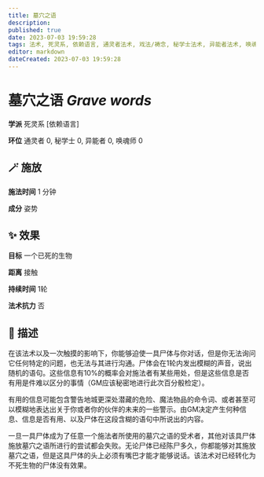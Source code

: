 ```yaml
---
title: 墓穴之语
description: 
published: true
date: 2023-07-03 19:59:28
tags: 法术, 死灵系, 依赖语言, 通灵者法术, 戏法/祷念, 秘学士法术, 异能者法术, 唤魂师法术
editor: markdown
dateCreated: 2023-07-03 19:59:28
---
```


# **墓穴之语** *Grave words*

**学派** 死灵系 \[依赖语言\] 

**环位** 通灵者 0, 秘学士 0, 异能者 0, 唤魂师 0

## 🪄 施放

**施法时间** 1 分钟

**成分** 姿势

## ✨ 效果 

**目标** 一个已死的生物 

**距离** 接触  

**持续时间** 1轮 

**法术抗力** 否

## 📖 描述

在该法术以及一次触摸的影响下，你能够迫使一具尸体与你对话，但是你无法询问它任何特定的问题，也无法与其进行沟通。尸体会在1轮内发出模糊的声音，说出随机的语句。这些信息有10%的概率会对施法者有某些用处，但是这些信息是否有用是件难以区分的事情（GM应该秘密地进行此次百分骰检定）。

有用的信息可能包含警告地城更深处潜藏的危险、魔法物品的命令词、或者甚至可以模糊地表达出关于你或者你的伙伴的未来的一些警示。由GM决定产生何种信息、信息是否有用、以及尸体在这段含糊的语句中所说出的内容。

一旦一具尸体成为了任意一个施法者所使用的墓穴之语的受术者，其他对该具尸体施放墓穴之语所进行的尝试都会失败。无论尸体已经陈尸多久，你都能够对其施放墓穴之语，但是这具尸体的头上必须有嘴巴才能才能够说话。该法术对已经转化为不死生物的尸体没有效果。
    